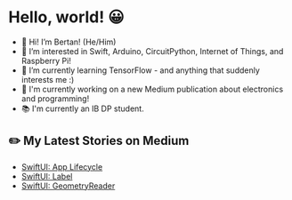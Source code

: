 # Hello, world! 😀
- 👋 Hi! I’m Bertan! (He/Him)
- 👀 I’m interested in Swift, Arduino, CircuitPython, Internet of Things, and Raspberry Pi!
- 🌱 I’m currently learning TensorFlow - and anything that suddenly interests me :)
- 🔭 I'm currently working on a new Medium publication about electronics and programming!
- 📚 I'm currently an IB DP student.
## ✏️ My Latest Stories on Medium
<!-- BLOG-POST-LIST:START -->
- [SwiftUI: App Lifecycle](https://medium.com/turkishkit/swiftui-app-lifecycle-3b3c925783a4?source=rss-8cc1101d47c1------2)
- [SwiftUI: Label](https://medium.com/turkishkit/swiftui-label-f9b49a18e772?source=rss-8cc1101d47c1------2)
- [SwiftUI: GeometryReader](https://medium.com/turkishkit/swiftui-geometryreader-f02a93c4df78?source=rss-8cc1101d47c1------2)
<!-- BLOG-POST-LIST:END -->
<!---
BertanT/BertanT is a ✨ special ✨ repository because its `README.md` (this file) appears on your GitHub profile.
You can click the Preview link to take a look at your changes.
--->
